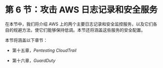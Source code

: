 # 第 6 节：攻击 AWS 日志记录和安全服务

在本节中，我们将介绍 AWS 上的两个主要日志记录和安全监控服务，以及它们各自的规避方法，使它们能够保持低调。本节还将涵盖这些服务的安全配置。

本节将涵盖以下章节：

+   第十五章，*Pentesting CloudTrail*

+   第十六章，*GuardDuty*
